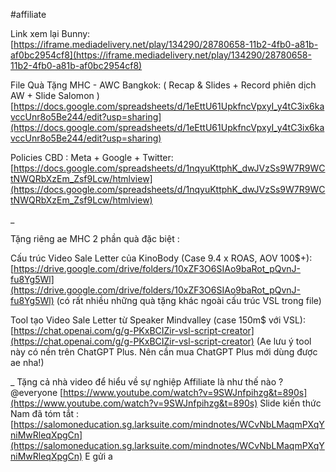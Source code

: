 #affiliate

Link xem lại Bunny: [https://iframe.mediadelivery.net/play/134290/28780658-11b2-4fb0-a81b-af0bc2954cf8](https://iframe.mediadelivery.net/play/134290/28780658-11b2-4fb0-a81b-af0bc2954cf8)

File Quà Tặng MHC - AWC Bangkok: ( Recap & Slides + Record phiên dịch AW + Slide Salomon ) [https://docs.google.com/spreadsheets/d/1eEttU61UpkfncVpxyI_y4tC3ix6kavccUnr8o5Be244/edit?usp=sharing](https://docs.google.com/spreadsheets/d/1eEttU61UpkfncVpxyI_y4tC3ix6kavccUnr8o5Be244/edit?usp=sharing)

Policies CBD : Meta + Google + Twitter: [https://docs.google.com/spreadsheets/d/1nqyuKttphK_dwJVzSs9W7R9WCtNWQRbXzEm_Zsf9Lcw/htmlview](https://docs.google.com/spreadsheets/d/1nqyuKttphK_dwJVzSs9W7R9WCtNWQRbXzEm_Zsf9Lcw/htmlview)

_

Tặng riêng ae MHC 2 phần quà đặc biệt :

Cấu trúc Video Sale Letter của KinoBody (Case 9.4 x ROAS, AOV 100$+): [https://drive.google.com/drive/folders/10xZF3O6SIAo9baRot_pQvnJ-fu8Yg5Wl](https://drive.google.com/drive/folders/10xZF3O6SIAo9baRot_pQvnJ-fu8Yg5Wl) (có rất nhiều những quà tặng khác ngoài cấu trúc VSL trong file)

Tool tạo Video Sale Letter từ Speaker Mindvalley (case 150m$ với VSL): [https://chat.openai.com/g/g-PKxBCIZir-vsl-script-creator](https://chat.openai.com/g/g-PKxBCIZir-vsl-script-creator) (Ae lưu ý tool này có nền trên ChatGPT Plus. Nên cần mua ChatGPT Plus mới dùng được ae nha!)

_ Tặng cả nhà video để hiểu về sự nghiệp Affiliate là như thế nào ? @everyone [https://www.youtube.com/watch?v=9SWJnfpihzg&t=890s](https://www.youtube.com/watch?v=9SWJnfpihzg&t=890s) Slide kiến thức Nam đã tóm tắt : [https://salomoneducation.sg.larksuite.com/mindnotes/WCvNbLMaqmPXqYniMwRleqXpgCn](https://salomoneducation.sg.larksuite.com/mindnotes/WCvNbLMaqmPXqYniMwRleqXpgCn) E gửi a

